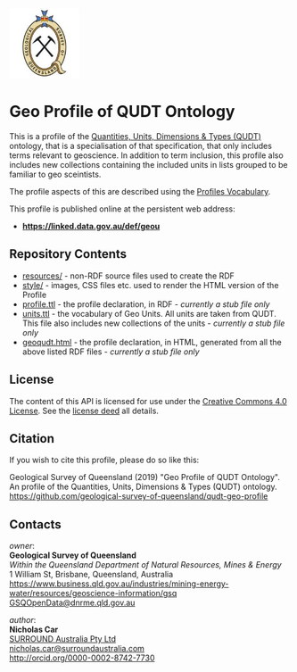 <img src="style/gsq.jpg" style="width:25%" />  

# Geo Profile of QUDT Ontology
This is a profile of the [Quantities, Units, Dimensions & Types (QUDT)](http://qudt.org/) ontology, that is a specialisation of that specification, that only includes terms relevant to geoscience. In addition to term inclusion, this profile also includes  new collections containing the included units in lists grouped to be familiar to geo sceintists.

The profile aspects of this are described using the [Profiles Vocabulary](https://www.w3.org/TR/dx-prof/).

This profile is published online at the persistent web address:

* **<https://linked.data.gov.au/def/geou>**


## Repository Contents
* [resources/](resources/) - non-RDF source files used to create the RDF
* [style/](style/) - images, CSS files etc. used to render the HTML version of the Profile
* [profile.ttl](profile.ttl) - the profile declaration, in RDF - *currently a stub file only*
* [units.ttl](units.ttl) - the vocabulary of Geo Units. All units are taken from QUDT. This file also includes new collections of the units - *currently a stub file only*
* [geoqudt.html](geoqudt.html) - the profile declaration, in HTML, generated from all the above listed RDF files - *currently a stub file only*


## License
The content of this API is licensed for use under the [Creative Commons 4.0 License](https://creativecommons.org/licenses/by/4.0/). See the [license deed](LICENSE) all details.


## Citation
If you wish to cite this profile, please do so like this:

Geological Survey of Queensland (2019) "Geo Profile of QUDT Ontology". An profile of the Quantities, Units, Dimensions & Types (QUDT) ontology. https://github.com/geological-survey-of-queensland/qudt-geo-profile


## Contacts
*owner*:  
**Geological Survey of Queensland**  
*Within the Queensland Department of Natural Resources, Mines & Energy*  
1 William St, Brisbane, Queensland, Australia  
<https://www.business.qld.gov.au/industries/mining-energy-water/resources/geoscience-information/gsq>  
<GSQOpenData@dnrme.qld.gov.au>  

*author*:  
**Nicholas Car**  
[SURROUND Australia Pty Ltd](https://surroundaustralia.com)  
<nicholas.car@surroundaustralia.com>  
<http://orcid.org/0000-0002-8742-7730>  
